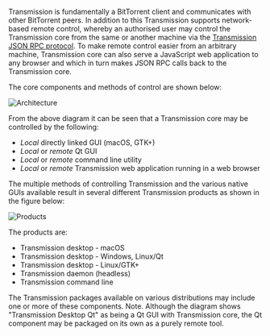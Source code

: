 Transmission is fundamentally a BitTorrent client and communicates with other BitTorrent peers.
In addition to this Transmission supports network-based remote control, whereby an authorised user may control the Transmission core from the same or another machine via the [Transmission JSON RPC protocol](rpc-spec.md).
To make remote control easier from an arbitrary machine, Transmission core can also serve a JavaScript web application to any browser and which in turn makes JSON RPC calls back to the Transmission core.

The core components and methods of control are shown below:

![Architecture](https://transmission.github.io/wiki-images/Transmission_Architecture.gif)

From the above diagram it can be seen that a Transmission core may be controlled by the following:
 * _Local_ directly linked GUI (macOS, GTK+)
 * _Local_ or _remote_ Qt GUI
 * _Local_ or _remote_ command line utility
 * _Local_ or _remote_ Transmission web application running in a web browser

The multiple methods of controlling Transmission and the various native GUIs available result in several different Transmission products as shown in the figure below:

![Products](https://transmission.github.io/wiki-images/Transmission_Products.gif)

The products are:
 * Transmission desktop - macOS
 * Transmission desktop - Windows, Linux/Qt
 * Transmission desktop - Linux/GTK+
 * Transmission daemon (headless)
 * Transmission command line

The Transmission packages available on various distributions may include one or more of these components.
Note. Although the diagram shows "Transmission Desktop Qt" as being a Qt GUI with Transmission core, the Qt component may be packaged on its own as a purely remote tool.
